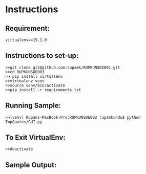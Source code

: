 # Instructions

## Requirement: 
    virtualenv==15.1.0

## Instructions to set-up:
    >>git clone git@github.com:rupamk/RUPKUNSDE001.git
    >>cd RUPKUNSDE003
    >> pip install virtualenv
    >>virtualenv venv
    >>source venv/bin/activate
    >>pip install -r requirements.txt

## Running Sample:

    >>(venv) Rupams-MacBook-Pro:RUPKUNSDE002 rupamkundu$ python TopQuotes/GUI.py 

## To Exit VirtualEnv:

    >>deactivate

## Sample Output:

    
